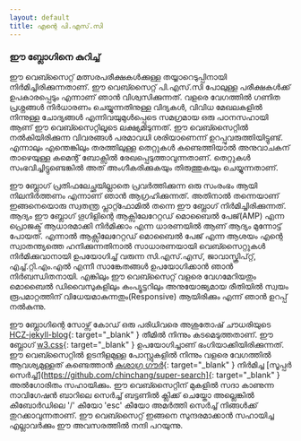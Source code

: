 ```yaml
---
layout: default
title: എന്റെ പി.എസ്.സി
---
```


### ഈ ബ്ലോഗിനെ കുറിച്ച്

ഈ വെബ്സൈറ്റ് മത്സരപരീക്ഷകൾക്കുള്ള തയ്യാറെടുപ്പിനായി നിർമിച്ചിരിക്കുന്നതാണ്. ഈ വെബ്സൈറ്റ് പി.എസ്.സി പോലുള്ള പരീക്ഷകൾക്ക് ഉപകാരപ്പെടും എന്നാണ് ഞാൻ വിശ്വസിക്കുന്നത്. വളരെ വേഗത്തിൽ ഗണിത പ്രശ്നങ്ങൾ നിർധാരണം ചെയ്യുന്നതിനുള്ള വിദ്യകൾ, വിവിധ മേഖലകളിൽ നിന്നുള്ള ചോദ്യങ്ങൾ എന്നിവയുമുൾപ്പെടെ സമഗ്രമായ ഒരു പഠനസഹായി ആണ് ഈ വെബ്സൈറ്റിലൂടെ ലക്ഷ്യമിടുന്നത്. ഈ വെബ്സൈറ്റിൽ നൽകിയിരിക്കുന്ന വിവരങ്ങൾ പരമാവധി ശരിയാണെന്ന് ഉറപ്പുവരുത്തിയിട്ടുണ്ട്. എന്നാലും എന്തെങ്കിലും തരത്തിലുള്ള തെറ്റുകൾ കണ്ടെത്തിയാൽ അനുവാചകന് താഴെയുള്ള കമെന്റ് ബോക്സിൽ രേഖപ്പെടുത്താവുന്നതാണ്. തെറ്റുകൾ സംഭവിച്ചിട്ടുണ്ടെങ്കിൽ അത് അംഗീകരിക്കുകയും തിരുത്തുകയും ചെയ്യുന്നതാണ്.

ഈ ബ്ലോഗ് പ്രതിഫലേച്ഛയില്ലാതെ പ്രവർത്തിക്കുന്ന ഒരു സംരംഭം ആയി നിലനിർത്തണം എന്നാണ് ഞാൻ ആഗ്രഹിക്കുന്നത്. അതിനാൽ തന്നെയാണ് ഇങ്ങനെയൊരു സ്വതന്ത്ര പ്ലാറ്റ്ഫോമിൽ തന്നെ ഈ ബ്ലോഗ് നിർമിച്ചിരിക്കുന്നത്. ആദ്യം ഈ ബ്ലോഗ് ഗൂഗിളിന്റെ ആക്സിലേറേറ്റഡ് മൊബൈൽ പേജ്(AMP) എന്ന പ്രൊജക്ട് ആധാരമാക്കി നിർമിക്കാം എന്ന ധാരണയിൽ ആണ് ആദ്യം മുന്നോട്ട് പോയത്. എന്നാൽ ആക്സിലേറേറ്റഡ് മൊബൈൽ പേജ് എന്ന ആശയം എന്റെ സ്വാതന്ത്യത്തെ ഹനിക്കുന്നതിനാൽ സാധാരണയായി വെബ്സൈറ്റുകൾ നിർമിക്കുവാനായി ഉപയോഗിച്ച് വരുന്ന സി.എസ്.എസ്, ജാവാസ്ക്രിപ്റ്റ്, എച്ച്.റ്റി.എം.എൽ എന്നീ സാങ്കേതങ്ങൾ ഉപയോഗിക്കാൻ ഞാൻ നിർബന്ധിതനായി. എങ്കിലും ഈ വെബ്സൈറ്റ് വളരെ വേഗമേറിയതും മൊബൈൽ ഡിവൈസുകളിലും കംപ്യൂട്ടറിലും അനുയോജ്യമായ രീതിയിൽ സ്വയം രൂപമാറ്റത്തിന് വിധേയമാകുന്നതും(Responsive) ആയിരിക്കും എന്ന് ഞാൻ ഉറപ്പ് നൽകുന്നു.

ഈ ബ്ലോഗിന്റെ സോഴ്സ് കോഡ് ഒരു പരിധിവരെ അശുതോഷ് ചൗധരിയുടെ [HCZ-jekyll-blog](https://github.com/codeasashu/hcz-jekyll-blog){: target="_blank" } തീമിൽ നിന്നും കടമെടുത്തതാണ്. ഈ ബ്ലോഗ് [w3.css](https://www.w3schools.com/w3css/){: target="_blank" } ഉപയോഗിച്ചാണ് ഭംഗിയാക്കിയിരിക്കുന്നത്. ഈ വെബ്സൈറ്റിൽ ഉടനീളമുള്ള പോസ്റ്റുകളിൽ നിന്നും വളരെ വേഗത്തിൽ ആവശ്യമുള്ളത് കണ്ടെത്താൻ [കുശാഗ്ര ഗൗർ](https://kushagragour.in){: target="_blank" } നിർമിച്ച [സൂപ്പർ സെർച്ച്](https://github.com/chinchang/super-search]{: target="_blank" } അൽഗോരിതം സഹായിക്കും. ഈ വെബ്സൈറ്റിന് മുകളിൽ സദാ കാണുന്ന നാവിഗേഷൻ ബാറിലെ സെർച്ച് ബട്ടണിൽ ക്ലിക്ക് ചെയ്തോ അല്ലെങ്കിൽ കീബോർഡിലെ '/' കീയോ 'esc' കീയോ അമർത്തി സെർച്ച് നിങ്ങൾക്ക് തുറക്കാവുന്നതാണ്. ഈ വെബ്സൈറ്റ് ഇങ്ങനെ സുന്ദരമാക്കാൻ സഹായിച്ച എല്ലാവർക്കും ഈ അവസരത്തിൽ നന്ദി പറയുന്നു.
